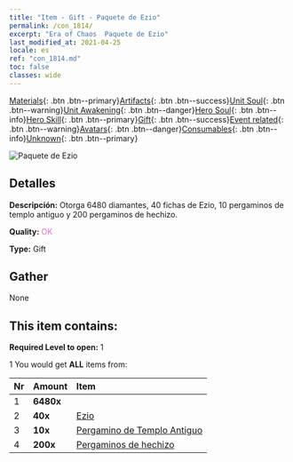 ```yaml
---
title: "Item - Gift - Paquete de Ezio"
permalink: /con_1814/
excerpt: "Era of Chaos  Paquete de Ezio"
last_modified_at: 2021-04-25
locale: es
ref: "con_1814.md"
toc: false
classes: wide
---
```

 [Materials](/ItemsES/){: .btn .btn--primary}[Artifacts](/ItemsES/Artifacts/){: .btn .btn--success}[Unit Soul](/ItemsES/UnitSoul/){: .btn .btn--warning}[Unit Awakening](/ItemsES/UnitAwakening/){: .btn .btn--danger}[Hero Soul](/ItemsES/HeroSoul/){: .btn .btn--info}[Hero Skill](/ItemsES/HeroSkill/){: .btn .btn--primary}[Gift](/ItemsES/Gift/){: .btn .btn--success}[Event related](/ItemsES/Events/){: .btn .btn--warning}[Avatars](/ItemsES/Avatars/){: .btn .btn--danger}[Consumables](/ItemsES/Consumables/){: .btn .btn--info}[Unknown](/ItemsES/Unknown/){: .btn .btn--primary}

 ![Paquete de Ezio](/images/t/i_907435.png)

## Detalles
 **Descripción:** Otorga 6480 diamantes, 40 fichas de Ezio, 10 pergaminos de templo antiguo y 200 pergaminos de hechizo.

 **Quality:** <span style="color: #DA70D6">OK</span>

 **Type:** Gift

## Gather

  None

## This item contains:

 **Required Level to open:** 1

 1 You would get **ALL** items  from:

  | Nr | Amount |     Item    |
  |:---|:-------|:------------|
  | 1 |  **6480x** | <i class="fas fa-gem"/> |  | 
  | 2 |  **40x** | [Ezio](/ItemsES/her_398/) |  | 
  | 3 |  **10x** | [Pergamino de Templo Antiguo](/ItemsES/con_697/) |  | 
  | 4 |  **200x** | [Pergaminos de hechizo](/ItemsES/con_694/) |  | 

